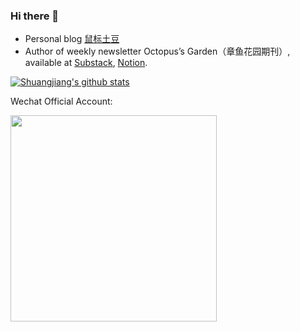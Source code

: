 ### Hi there 👋

* Personal blog [鼠标土豆](https://anotherbug.com/)
* Author of weekly newsletter Octopus’s Garden（章鱼花园期刊）, available at [Substack](https://octg.substack.com), [Notion](https://www.notion.so/octopusgarden/9012ebf6c9f94d699484e087752f54e4).

[![Shuangjiang's github stats](https://github-readme-stats.vercel.app/api?username=mousepotato)](https://github.com/mousepotato)

Wechat Official Account:

<img width="330px"  src="https://anotherbug.com/assets/images/wechat.png">
